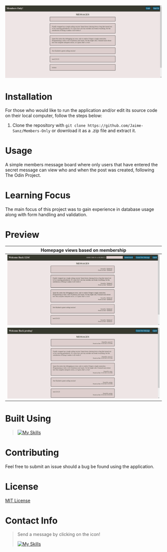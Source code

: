 ![](public/images/homepage_not_logged_in.png)

# Installation
For those who would like to run the application and/or edit its source code on their local computer, follow the steps below:

1. Clone the repository with `git clone https://github.com/Jaime-Sanz/Members-Only` or download it as a .zip file and extract it.

# Usage
A simple members message board where only users that have entered the secret message can view who and when the post was created, following The Odin Project.

# Learning Focus
The main focus of this project was to gain experience in database usage along with form handling and validation.

# Preview
| Homepage views based on membership|
| --- |
| <img src="public/images/homepage_logged_in_no_secret.png"> |
| <img src="public/images/homepage_logged_in_secret.png"> |


# Built Using
> [![My Skills](https://skillicons.dev/icons?i=js,html,css,vscode,discord)](https://skillicons.dev)

# Contributing
Feel free to submit an issue should a bug be found using the application.

# License
[MIT License](https://github.com/Jaime-Sanz/members-only/blob/main/LICENSE)
# Contact Info
> Send a message by clicking on the icon!
> 
> [![My Skills](https://skillicons.dev/icons?i=linkedin)](https://www.linkedin.com/in/jaime-sanchez-a95874245/)
